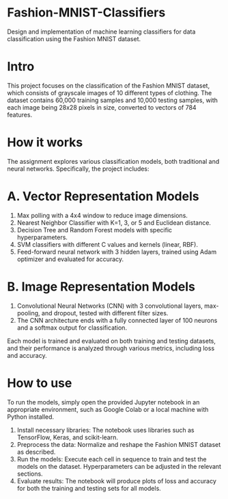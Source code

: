 # Fashion-MNIST-Classifiers
Design and implementation of machine learning classifiers for data classification using the Fashion MNIST dataset.

# Intro
This project focuses on the classification of the Fashion MNIST dataset, which consists of grayscale images of 10 different types of clothing. The dataset contains 60,000 training samples and 10,000 testing samples, with each image being 28x28 pixels in size, converted to vectors of 784 features.

# How it works
The assignment explores various classification models, both traditional and neural networks. Specifically, the project includes:

  # A. Vector Representation Models
  1. Max polling with a 4x4 window to reduce image dimensions.
  2. Nearest Neighbor Classifier with K=1, 3, or 5 and Euclidean distance.
  3. Decision Tree and Random Forest models with specific hyperparameters.
  4. SVM classifiers with different C values and kernels (linear, RBF).
  5. Feed-forward neural network with 3 hidden layers, trained using Adam optimizer and evaluated for accuracy.
  # B. Image Representation Models
  1. Convolutional Neural Networks (CNN) with 3 convolutional layers, max-pooling, and dropout, tested with different filter sizes.
  2. The CNN architecture ends with a fully connected layer of 100 neurons and a softmax output for classification.

Each model is trained and evaluated on both training and testing datasets, and their performance is analyzed through various metrics, including loss and accuracy.

# How to use
To run the models, simply open the provided Jupyter notebook in an appropriate environment, such as Google Colab or a local machine with Python installed.

  1. Install necessary libraries: The notebook uses libraries such as TensorFlow, Keras, and scikit-learn.
  2. Preprocess the data: Normalize and reshape the Fashion MNIST dataset as described.
  3. Run the models: Execute each cell in sequence to train and test the models on the dataset. Hyperparameters can be adjusted in the relevant sections.
  4. Evaluate results: The notebook will produce plots of loss and accuracy for both the training and testing sets for all models.

